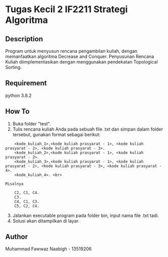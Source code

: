 # Tugas Kecil 2 IF2211 Strategi Algoritma
## Description
Program untuk menyusun rencana pengambilan kuliah, dengan memanfaatkan algoritma Decrease and Conquer. Penyusunan Rencana Kuliah diimplementasikan dengan menggunakan pendekatan Topological Sorting.
## Requirement
python 3.8.2
## How To
1. Buka folder "test".
2. Tulis rencana kuliah Anda pada sebuah file .txt dan simpan dalam folder tersebut, gunakan format sebagai berikut:
```
    <kode_kuliah_1>,<kode kuliah prasyarat - 1>, <kode kuliah prasyarat - 2>, <kode kuliah prasyarat - 3>.
    <kode_kuliah_2>,<kode kuliah prasyarat - 1>, <kode kuliah prasyarat - 2>.
    <kode_kuliah_3>,<kode kuliah prasyarat - 1>, <kode kuliah prasyarat - 2>, <kode kuliah prasyarat - 3>, <kode kuliah prasyarat - 4>.
    <kode_kuliah_4>. <br>
```
    Misalnya
```
    C2, C1, C4.
    C3.
    C4, C1, C3.
    C5, C2, C4.
```
3. Jalankan executable program pada folder bin, input nama file .txt tadi.
4. Solusi akan ditampilkan di layar.
## Author
Muhammad Fawwaz Naabigh - 13519206
